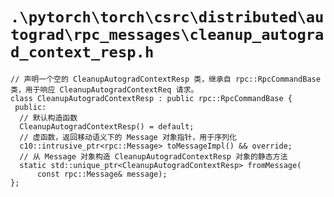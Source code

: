 # `.\pytorch\torch\csrc\distributed\autograd\rpc_messages\cleanup_autograd_context_resp.h`

```
// 声明一个空的 CleanupAutogradContextResp 类，继承自 rpc::RpcCommandBase 类，用于响应 CleanupAutogradContextReq 请求。
class CleanupAutogradContextResp : public rpc::RpcCommandBase {
 public:
  // 默认构造函数
  CleanupAutogradContextResp() = default;
  // 虚函数，返回移动语义下的 Message 对象指针，用于序列化
  c10::intrusive_ptr<rpc::Message> toMessageImpl() && override;
  // 从 Message 对象构造 CleanupAutogradContextResp 对象的静态方法
  static std::unique_ptr<CleanupAutogradContextResp> fromMessage(
      const rpc::Message& message);
};
```
